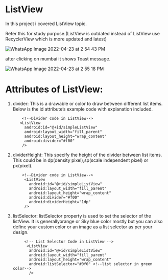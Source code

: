 # ListView 
In this project i covered ListView topic.

Refer this for study purpose.(ListView is outdated instead of ListView use RecyclerView which is more updated and latest)



![WhatsApp Image 2022-04-23 at 2 54 43 PM](https://user-images.githubusercontent.com/101108540/164888746-9ab9201a-cf1a-4ccb-8ad1-83fbf08a9109.jpeg)



after clicking on mumbai it shows Toast message.





![WhatsApp Image 2022-04-23 at 2 55 18 PM](https://user-images.githubusercontent.com/101108540/164888750-956c238b-761c-4ce6-b8b1-0bce5a02fb75.jpeg)




# Attributes of ListView:

1. divider: This is a drawable or color to draw between different list items.
   Below is the id attribute’s example code with explanation included.
   
   
           <!--Divider code in ListView-->
          <ListView
            android:id="@+id/simpleListView"
            android:layout_width="fill_parent"
            android:layout_height="wrap_content"
            android:divider="#f00"
           />



2. dividerHeight: This specify the height of the divider between list items. This could be in dp(density pixel),sp(scale independent pixel) or px(pixel).
        
        
           <!--Divider code in ListView-->
            <ListView
              android:id="@+id/simpleListView"
              android:layout_width="fill_parent"
              android:layout_height="wrap_content"
              android:divider="#f00"
              android:dividerHeight="1dp"
            />
           
3. listSelector: listSelector property is used to set the selector of the listView. It is generallyorange or Sky blue color mostly but you can also define your custom    color or an image as a list selector as per your design.



            <!-- List Selector Code in ListView -->
             <ListView
              android:id="@+id/simpleListView"
              android:layout_width="fill_parent"
              android:layout_height="wrap_content"
              android:listSelector="#0f0" <!--list selector in green color-->
              />



           

